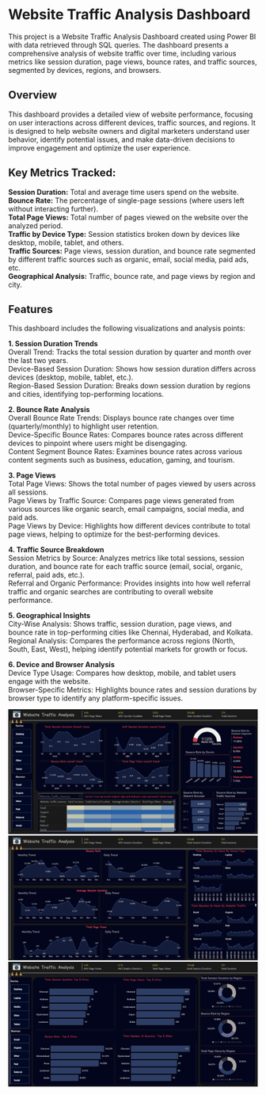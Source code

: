 # Website Traffic Analysis Dashboard
This project is a Website Traffic Analysis Dashboard created using Power BI with data retrieved through SQL queries. The dashboard presents a comprehensive analysis of website traffic over time, including various metrics like session duration, page views, bounce rates, and traffic sources, segmented by devices, regions, and browsers.

## Overview
This dashboard provides a detailed view of website performance, focusing on user interactions across different devices, traffic sources, and regions. It is designed to help website owners and digital marketers understand user behavior, identify potential issues, and make data-driven decisions to improve engagement and optimize the user experience.

## Key Metrics Tracked:
**Session Duration:** Total and average time users spend on the website.   
**Bounce Rate:** The percentage of single-page sessions (where users left without interacting further).  
**Total Page Views:** Total number of pages viewed on the website over the analyzed period.  
**Traffic by Device Type:** Session statistics broken down by devices like desktop, mobile, tablet, and others.  
**Traffic Sources:** Page views, session duration, and bounce rate segmented by different traffic sources such as organic, email, social media, paid ads, etc.  
**Geographical Analysis:** Traffic, bounce rate, and page views by region and city.    

## Features
This dashboard includes the following visualizations and analysis points:

**1. Session Duration Trends**  
Overall Trend: Tracks the total session duration by quarter and month over the last two years.  
Device-Based Session Duration: Shows how session duration differs across devices (desktop, mobile, tablet, etc.).  
Region-Based Session Duration: Breaks down session duration by regions and cities, identifying top-performing locations.  

**2. Bounce Rate Analysis**  
Overall Bounce Rate Trends: Displays bounce rate changes over time (quarterly/monthly) to highlight user retention.  
Device-Specific Bounce Rates: Compares bounce rates across different devices to pinpoint where users might be disengaging.  
Content Segment Bounce Rates: Examines bounce rates across various content segments such as business, education, gaming, and tourism.  

**3. Page Views**  
Total Page Views: Shows the total number of pages viewed by users across all sessions.  
Page Views by Traffic Source: Compares page views generated from various sources like organic search, email campaigns, social media, and paid ads.  
Page Views by Device: Highlights how different devices contribute to total page views, helping to optimize for the best-performing devices.  

**4. Traffic Source Breakdown**  
Session Metrics by Source: Analyzes metrics like total sessions, session duration, and bounce rate for each traffic source (email, social, organic, referral, paid ads, etc.).  
Referral and Organic Performance: Provides insights into how well referral traffic and organic searches are contributing to overall website performance.  

**5. Geographical Insights**  
City-Wise Analysis: Shows traffic, session duration, page views, and bounce rate in top-performing cities like Chennai, Hyderabad, and Kolkata.  
Regional Analysis: Compares the performance across regions (North, South, East, West), helping identify potential markets for growth or focus.  

**6. Device and Browser Analysis**  
Device Type Usage: Compares how desktop, mobile, and tablet users engage with the website.  
Browser-Specific Metrics: Highlights bounce rates and session durations by browser type to identify any platform-specific issues.  

 ![Dashboard Overview](./report2.png)
 ![Dashboard Overview](./report3.png)
 ![Dashboard Overview](./report1.png)

